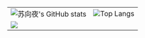 
<table>
  <tr>
    <td>
      <img src="https://github-readme-stats.vercel.app/api?username=ViperEkura&show_icons=true&theme=tokyonight&count_private=true" alt="苏向夜's GitHub stats" />
    </td>
    <td>
      <img src="https://github-readme-stats.vercel.app/api/top-langs/?username=ViperEkura&langs_count=4&theme=tokyonight" alt="Top Langs" />
    </td>
  </tr>
  <tr>
    <td colspan=2>
      <img src="https://github-profile-summary-cards.vercel.app/api/cards/profile-details?username=ViperEkura&theme=tokyonight">
    </td>
  </tr>
</table>

